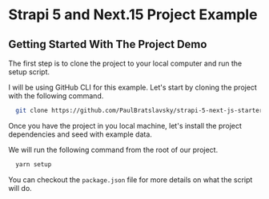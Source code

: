 # Strapi 5 and Next.15 Project Example

## Getting Started With The Project Demo

The first step is to clone the project to your local computer and run the setup script.

I will be using GitHub CLI for this example. Let's start by cloning the project with the following command.

``` bash
  git clone https://github.com/PaulBratslavsky/strapi-5-next-js-starter-project.git
```

Once you have the project in you local machine, let's install the project dependencies and seed with example data.

We will run the following command from the root of our project.

``` bash
  yarn setup
```

You can checkout the `package.json` file for more details on what the script will do.

